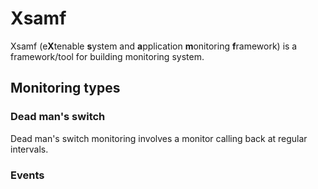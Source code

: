 # Xsamf

Xsamf (e**X**tenable **s**ystem and **a**pplication **m**onitoring **f**ramework) is a framework/tool for building monitoring system.

## Monitoring types

### Dead man's switch

Dead man's switch monitoring involves a monitor calling back at regular intervals.

### Events

